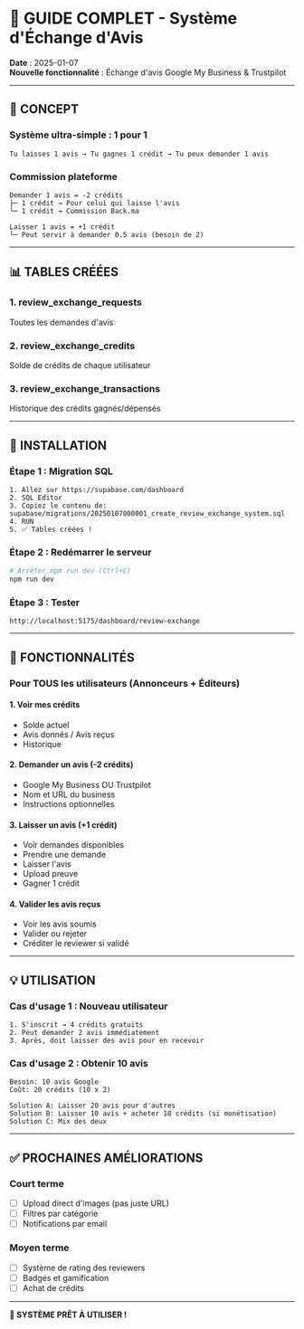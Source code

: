 # 🌟 GUIDE COMPLET - Système d'Échange d'Avis

**Date** : 2025-01-07  
**Nouvelle fonctionnalité** : Échange d'avis Google My Business & Trustpilot

---

## 🎯 CONCEPT

### Système ultra-simple : 1 pour 1
```
Tu laisses 1 avis → Tu gagnes 1 crédit → Tu peux demander 1 avis
```

### Commission plateforme
```
Demander 1 avis = -2 crédits
├─ 1 crédit → Pour celui qui laisse l'avis
└─ 1 crédit → Commission Back.ma

Laisser 1 avis = +1 crédit
└─ Peut servir à demander 0.5 avis (besoin de 2)
```

---

## 📊 TABLES CRÉÉES

### 1. review_exchange_requests
Toutes les demandes d'avis

### 2. review_exchange_credits  
Solde de crédits de chaque utilisateur

### 3. review_exchange_transactions
Historique des crédits gagnés/dépensés

---

## 🚀 INSTALLATION

### Étape 1 : Migration SQL
```
1. Allez sur https://supabase.com/dashboard
2. SQL Editor
3. Copiez le contenu de: supabase/migrations/20250107000001_create_review_exchange_system.sql
4. RUN
5. ✅ Tables créées !
```

### Étape 2 : Redémarrer le serveur
```bash
# Arrêter npm run dev (Ctrl+C)
npm run dev
```

### Étape 3 : Tester
```
http://localhost:5175/dashboard/review-exchange
```

---

## 🎨 FONCTIONNALITÉS

### Pour TOUS les utilisateurs (Annonceurs + Éditeurs)

#### 1. Voir mes crédits
- Solde actuel
- Avis donnés / Avis reçus
- Historique

#### 2. Demander un avis (-2 crédits)
- Google My Business OU Trustpilot
- Nom et URL du business
- Instructions optionnelles

#### 3. Laisser un avis (+1 crédit)
- Voir demandes disponibles
- Prendre une demande
- Laisser l'avis
- Upload preuve
- Gagner 1 crédit

#### 4. Valider les avis reçus
- Voir les avis soumis
- Valider ou rejeter
- Créditer le reviewer si validé

---

## 💡 UTILISATION

### Cas d'usage 1 : Nouveau utilisateur
```
1. S'inscrit → 4 crédits gratuits
2. Peut demander 2 avis immédiatement
3. Après, doit laisser des avis pour en recevoir
```

### Cas d'usage 2 : Obtenir 10 avis
```
Besoin: 10 avis Google
Coût: 20 crédits (10 x 2)

Solution A: Laisser 20 avis pour d'autres
Solution B: Laisser 10 avis + acheter 10 crédits (si monétisation)
Solution C: Mix des deux
```

---

## ✅ PROCHAINES AMÉLIORATIONS

### Court terme
- [ ] Upload direct d'images (pas juste URL)
- [ ] Filtres par catégorie
- [ ] Notifications par email

### Moyen terme
- [ ] Système de rating des reviewers
- [ ] Badges et gamification
- [ ] Achat de crédits

---

**🎉 SYSTÈME PRÊT À UTILISER !**
